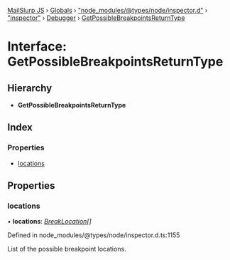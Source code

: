 [MailSlurp JS](../README.md) › [Globals](../globals.md) › ["node_modules/@types/node/inspector.d"](../modules/_node_modules__types_node_inspector_d_.md) › ["inspector"](../modules/_node_modules__types_node_inspector_d_._inspector_.md) › [Debugger](../modules/_node_modules__types_node_inspector_d_._inspector_.debugger.md) › [GetPossibleBreakpointsReturnType](_node_modules__types_node_inspector_d_._inspector_.debugger.getpossiblebreakpointsreturntype.md)

# Interface: GetPossibleBreakpointsReturnType

## Hierarchy

* **GetPossibleBreakpointsReturnType**

## Index

### Properties

* [locations](_node_modules__types_node_inspector_d_._inspector_.debugger.getpossiblebreakpointsreturntype.md#locations)

## Properties

###  locations

• **locations**: *[BreakLocation](_node_modules__types_node_inspector_d_._inspector_.debugger.breaklocation.md)[]*

Defined in node_modules/@types/node/inspector.d.ts:1155

List of the possible breakpoint locations.
